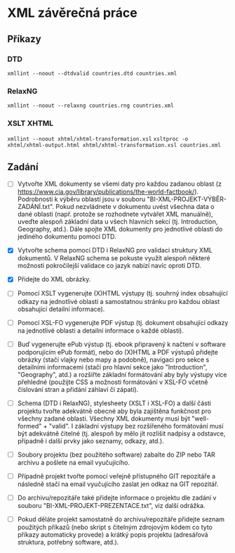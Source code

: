# XML závěrečná práce

## Příkazy

### DTD

`xmllint --noout --dtdvalid countries.dtd countries.xml`

### RelaxNG

`xmllint --noout --relaxng countries.rng countries.xml`

### XSLT XHTML

`xmllint --noout xhtml/xhtml-transformation.xsl`
`xsltproc -o xhtml/xhtml-output.html xhtml/xhtml-transformation.xsl countries.xml`

## Zadání

- [ ] Vytvořte XML dokumenty se všemi daty pro každou zadanou oblast (z
  https://www.cia.gov/library/publications/the-world-factbook/). Podrobnosti
  k výběru oblastí jsou v souboru "BI-XML-PROJEKT-VÝBĚR-ZADÁNÍ.txt". Pokud
  nezvládnete v dokumentu uvést všechna data o dané oblasti (např. protože
  se rozhodnete vytvářet XML manuálně), uveďte alespoň základní data u
  všech hlavních sekcí (tj. Introduction, Geography, atd.). Dále spojte XML
  dokumenty pro jednotlivé oblasti do jediného dokumentu pomocí DTD.

- [x] Vytvořte schema pomocí DTD i RelaxNG pro validaci struktury XML
  dokumentů. V RelaxNG schema se pokuste využít alespoň některé možnosti
  pokročilejší validace co jazyk nabízí navíc oproti DTD.

- [x] Přidejte do XML obrázky.

- [ ] Pomocí XSLT vygenerujte (X)HTML výstupy (tj. souhrný index obsahující
  odkazy na jednotlivé oblasti a samostatnou stránku pro každou oblast
  obsahující detailní informace).

- [ ] Pomocí XSL-FO vygenerujte PDF výstup (tj. dokument obsahující odkazy na
  jednotlivé oblasti a detailní informace o každé oblasti).

- [ ] Buď vygenerujte ePub výstup (tj. ebook připravený k načtení v software
  podporujícím ePub formát), nebo do (X)HTML a PDF výstupů přidejte obrázky
  (stačí vlajky nebo mapy a podobně), navigaci pro sekce s detailními
  informacemi (stačí pro hlavní sekce jako "Introduction", "Geography",
  atd.) a rozšiřte základní formátování aby byly výstupy více přehledné
  (použijte CSS a možnosti formátování v XSL-FO včetně číslování stran a
  přidání záhlaví či zápatí).

- [ ] Schema (DTD i RelaxNG), stylesheety (XSLT i XSL-FO) a další části
  projektu tvořte adekvátně obecné aby byla zajištěna funkčnost pro všechny
  zadané oblasti. Všechny XML dokumenty musí být "well-formed" + "valid". I
  základní výstupy bez rozšířeného formátování musí být adekvátně čitelné
  (tj. alespoň by mělo jít rozlišit nadpisy a odstavce, případně i další
  prvky jako seznamy, odkazy, atd.).

- [ ] Soubory projektu (bez použitého software) zabalte do ZIP nebo TAR archivu
  a pošlete na email vyučujícího.

- [ ] Případně projekt tvořte pomocí veřejně přístupného GIT repozitáře a
  následně stačí na email vyučujícího zaslat jen odkaz na GIT repozitář.

- [ ] Do archivu/repozitáře také přidejte informace o projektu dle zadání v
  souboru "BI-XML-PROJEKT-PREZENTACE.txt", viz další odrážka.

- [ ] Pokud děláte projekt samostatně do archivu/repozitáře přidejte seznam
  použitých příkazů (nebo skript s čitelným zdrojovým kódem co tyto příkazy
  automaticky provede) a krátký popis projektu (adresářová struktura,
  potřebný software, atd.).
